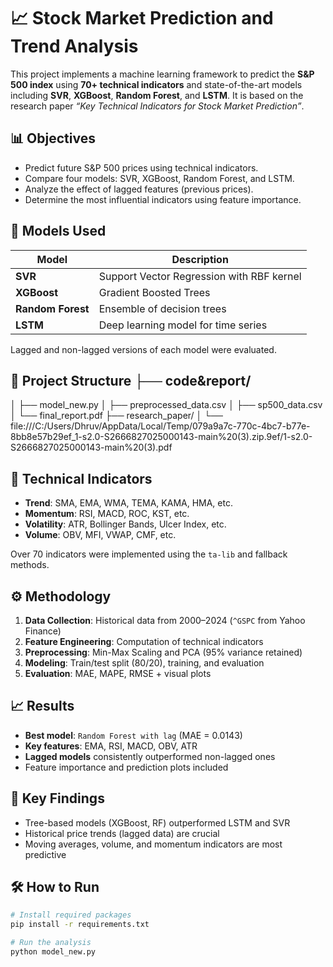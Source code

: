 # 📈 Stock Market Prediction and Trend Analysis

This project implements a machine learning framework to predict the **S&P 500 index** using **70+ technical indicators** and state-of-the-art models including **SVR**, **XGBoost**, **Random Forest**, and **LSTM**. It is based on the research paper _“Key Technical Indicators for Stock Market Prediction”_.

## 📊 Objectives

- Predict future S&P 500 prices using technical indicators.
- Compare four models: SVR, XGBoost, Random Forest, and LSTM.
- Analyze the effect of lagged features (previous prices).
- Determine the most influential indicators using feature importance.

## 🧠 Models Used

| Model              | Description                                  |
|--------------------|----------------------------------------------|
| **SVR**            | Support Vector Regression with RBF kernel    |
| **XGBoost**        | Gradient Boosted Trees                       |
| **Random Forest**  | Ensemble of decision trees                   |
| **LSTM**           | Deep learning model for time series          |

Lagged and non-lagged versions of each model were evaluated.

## 📁 Project Structure  ├── code&report/
│ ├── model_new.py
│ ├── preprocessed_data.csv
│ ├── sp500_data.csv
│ └── final_report.pdf
├── research_paper/
│ └── file:///C:/Users/Dhruv/AppData/Local/Temp/079a9a7c-770c-4bc7-b77e-8bb8e57b29ef_1-s2.0-S2666827025000143-main%20(3).zip.9ef/1-s2.0-S2666827025000143-main%20(3).pdf
  
## 🔢 Technical Indicators

- **Trend**: SMA, EMA, WMA, TEMA, KAMA, HMA, etc.
- **Momentum**: RSI, MACD, ROC, KST, etc.
- **Volatility**: ATR, Bollinger Bands, Ulcer Index, etc.
- **Volume**: OBV, MFI, VWAP, CMF, etc.

Over 70 indicators were implemented using the `ta-lib` and fallback methods.

## ⚙️ Methodology

1. **Data Collection**: Historical data from 2000–2024 (`^GSPC` from Yahoo Finance)
2. **Feature Engineering**: Computation of technical indicators
3. **Preprocessing**: Min-Max Scaling and PCA (95% variance retained)
4. **Modeling**: Train/test split (80/20), training, and evaluation
5. **Evaluation**: MAE, MAPE, RMSE + visual plots

## 📈 Results

- **Best model**: `Random Forest with lag` (MAE = 0.0143)
- **Key features**: EMA, RSI, MACD, OBV, ATR
- **Lagged models** consistently outperformed non-lagged ones
- Feature importance and prediction plots included

## 📌 Key Findings

- Tree-based models (XGBoost, RF) outperformed LSTM and SVR
- Historical price trends (lagged data) are crucial
- Moving averages, volume, and momentum indicators are most predictive

## 🛠️ How to Run

```bash
# Install required packages
pip install -r requirements.txt

# Run the analysis
python model_new.py

